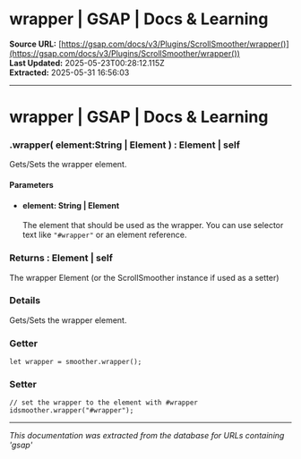 # wrapper | GSAP | Docs & Learning

**Source URL:** [https://gsap.com/docs/v3/Plugins/ScrollSmoother/wrapper()](https://gsap.com/docs/v3/Plugins/ScrollSmoother/wrapper())  
**Last Updated:** 2025-05-23T00:28:12.115Z  
**Extracted:** 2025-05-31 16:56:03

---

# wrapper | GSAP | Docs & Learning

### .wrapper( element:String | Element ) : Element | self

Gets/Sets the wrapper element.

#### Parameters

*   #### **element**: String | Element
    
    The element that should be used as the wrapper. You can use selector text like `"#wrapper"` or an element reference.
    

### Returns : Element | self[​](#returns--element--self "Direct link to Returns : Element | self")

The wrapper Element (or the ScrollSmoother instance if used as a setter)

### Details[​](#details "Direct link to Details")

Gets/Sets the wrapper element.

### Getter[​](#getter "Direct link to Getter")

```
let wrapper = smoother.wrapper();
```

### Setter[​](#setter "Direct link to Setter")

```
// set the wrapper to the element with #wrapper idsmoother.wrapper("#wrapper");
```

---

*This documentation was extracted from the database for URLs containing 'gsap'*
